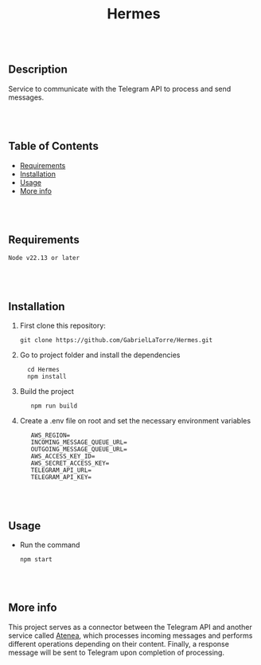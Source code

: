 <div align="center">
 <h1>Hermes</h1>
</div>

<br><br>
## Description
Service to communicate with the Telegram API to process and send messages.

<br><br>
## Table of Contents

- [Requirements](#requirements)
- [Installation](#installation)
- [Usage](#usage)
- [More info](#more-info)

<br><br>
## Requirements

 ```
Node v22.13 or later
 ```

<br><br>
## Installation
  1. First clone this repository:
     
      ```
      git clone https://github.com/GabrielLaTorre/Hermes.git
      ```
  2. Go to project folder and install the dependencies 

      ```
        cd Hermes
        npm install
      ```

  3. Build the project

     ```
        npm run build
      ```

  4. Create a .env file on root and set the necessary environment variables

     ```
        AWS_REGION=
        INCOMING_MESSAGE_QUEUE_URL=
        OUTGOING_MESSAGE_QUEUE_URL=
        AWS_ACCESS_KEY_ID=
        AWS_SECRET_ACCESS_KEY=
        TELEGRAM_API_URL=
        TELEGRAM_API_KEY=
      ```
<br><br>
## Usage

- Run the command

    ```
    npm start
    ```

<br><br>
## More info

This project serves as a connector between the Telegram API and another service called [Atenea](https://github.com/GabrielLaTorre/Atenea), which processes incoming messages and performs different operations depending on their content. Finally, a response message will be sent to Telegram upon completion of processing.
